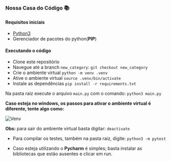 ### Nossa Casa do Código :books:

#### Requisitos iniciais

- [Python3](https://www.python.org/downloads/)
- Gerenciador de pacotes do python(**PIP**)

#### Executando o código

- Clone este repositório
- Navegue até a branch `new_category`: `git checkout new_category`
- Crie o ambiente virtual
  `python -m venv .venv`
- Ative o ambiente virtual
  `source .venv/bin/activate`
- Instale as dependências
  `pip install -r requirements.txt`

Na pasta raiz execute o arquivo `main.py` com o comando:
`python3 main.py`

**Caso esteja no windows, os passos para ativar o ambiente virtual é diferente, tente algo como:**

![Venv](https://user-images.githubusercontent.com/41811634/75418237-c2753a00-5911-11ea-982c-0ce8435c44bc.png)

**Obs:** para sair do ambiente virtual basta digitar:
`deactivate`

- Para compilar os testes, também na pasta raiz, digite: `python3 -m pytest`

- Caso esteja utilizando o **Pycharm** é simples; basta instalar as bibliotecas que estão ausentes e clicar em run.


  <!-- - Para compilar a main dos autores, na pasta raiz do projeto digite: `python3 -m src.model.main`


    ![resultadoesperado](https://user-images.githubusercontent.com/41811634/76782947-c9180400-678f-11ea-8566-f1cd2c1e6c0c.png) -->

  <!-- - **Resultado Esperado**
    ![resultado_esperado](https://user-images.githubusercontent.com/41811634/76156242-5abfab80-60d6-11ea-80de-d15693c7a779.png) -->


